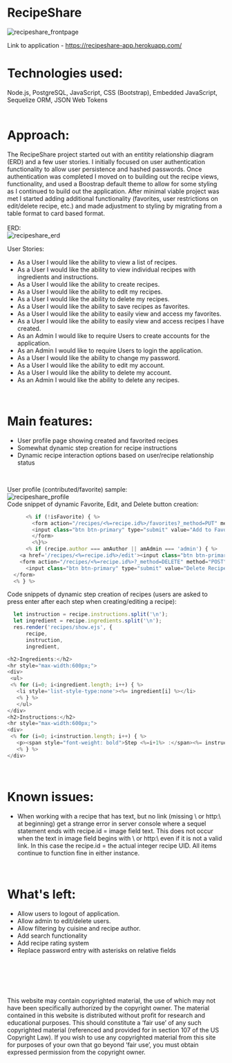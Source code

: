 # RecipeShare
![recipeshare_frontpage](https://user-images.githubusercontent.com/89054252/137150446-2568b9a1-1577-4175-a7ea-8c4ef70616b8.png)

Link to application - https://recipeshare-app.herokuapp.com/
<br>

# Technologies used:</br>
Node.js, PostgreSQL, JavaScript, CSS (Bootstrap), Embedded JavaScript, Sequelize ORM, JSON Web Tokens  
<br>

# Approach:
The RecipeShare project started out with an entitity relationship diagram (ERD) and a few user stories. I initially focused on user authentication functionality to allow user persistence and hashed passwords. Once authentication was completed I moved on to building out the recipe views, functionality, and used a Boostrap default theme to allow for some styling as I continued to build out the application. After minimal viable project was met I started adding additional functionality (favorites, user restrictions on edit/delete recipe, etc.) and made adjustment to styling by migrating from a table format to card based format.
<br>
<br>
ERD:
<br>
![recipeshare_erd](https://user-images.githubusercontent.com/89054252/137154588-dee3790d-13ff-4fd1-9454-48c28060f61e.png)
</br>

User Stories:
- As a User I would like the ability to view a list of recipes.
- As a User I would like the ability to view individual recipes with ingredients and instructions.
- As a User I would like the ability to create recipes.
- As a User I would like the ability to edit my recipes.
- As a User I would like the ability to delete my recipes.
- As a User I would like the ability to save recipes as favorites.
- As a User I would like the ability to easily view and access my favorites.
- As a User I would like the ability to easily view and access recipes I have created.
- As an Admin I would like to require Users to create accounts for the application.
- As an Admin I would like to require Users to login the application.
- As a User I would like the ability to change my password.
- As a User I would like the ability to edit my account.
- As a User I would like the ability to delete my account.
- As an Admin I would like the ability to delete any recipes.
<br>

# Main features:
- User profile page showing created and favorited recipes
- Somewhat dynamic step creation for recipe instructions
- Dynamic recipe interaction options based on user/recipe relationship status
<br>

User profile (contributed/favorite) sample:
<br>
![recipeshare_profile](https://user-images.githubusercontent.com/89054252/137161720-098786b3-b8fe-487f-aed3-28a6fbe44a62.png)
<br>
Code snippet of dynamic Favorite, Edit, and Delete button creation:
```js
      <% if (!isFavorite) { %>
        <form action="/recipes/<%=recipe.id%>/favorites?_method=PUT" method="POST">
        <input class="btn btn-primary" type="submit" value="Add to Favorites" />
        </form>
        <%}%>
      <% if (recipe.author === amAuthor || amAdmin === 'admin') { %>
    <a href='/recipes/<%=recipe.id%>/edit'><input class="btn btn-primary" type="button" value='Edit Recipe'/></a> 
    <form action="/recipes/<%=recipe.id%>?_method=DELETE" method="POST">
      <input class="btn btn-primary" type="submit" value="Delete Recipe" />
  </form> 
  <% } %>
  ```
  Code snippets of dynamic step creation of recipes (users are asked to press enter after each step when creating/editing a recipe):
  ```js
    let instruction = recipe.instructions.split('\n');
	let ingredient = recipe.ingredients.split('\n');
	res.render('recipes/show.ejs', {
		recipe,
		instruction,
		ingredient,
 ```
 ```js
 <h2>Ingredients:</h2>
<hr style="max-width:600px;">
<div>
  <ul>
  <% for (i=0; i<ingredient.length; i++) { %>
    <li style='list-style-type:none'><%= ingredient[i] %></li> 
    <% } %>
    </ul>
</div>
<h2>Instructions:</h2>
<hr style="max-width:600px;">
<div>
  <% for (i=0; i<instruction.length; i++) { %>
    <p><span style="font-weight: bold">Step <%=i+1%> :</span><%= instruction[i] %></p> 
    <% } %>
</div>
```
<br>

# Known issues:
- When working with a recipe that has text, but no link (missing \ or http:\\ at beginning) get a strange error in server console where a sequel statement ends with recipe.id = image field text. This does not occur when the text in image field begins with \ or http:\\ even if it is not a valid link. In this case the recipe.id = the actual integer recipe UID. All items continue to function fine in either instance.

<br>


# What's left:
- Allow users to logout of application.
- Allow admin to edit/delete users.
- Allow filtering by cuisine and recipe author.
- Add search functionality
- Add recipe rating system
- Replace password entry with asterisks on relative fields
</br>
</br>
</br>
</br>
</br>
This website may contain copyrighted material, the use of which may not have been specifically authorized by the copyright owner. The material contained in this website is distributed without profit for research and educational purposes.
This should constitute a ‘fair use’ of any such copyrighted material (referenced and provided for in section 107 of the US Copyright Law).
If you wish to use any copyrighted material from this site for purposes of your own that go beyond ‘fair use’, you must obtain expressed permission from the copyright owner.

